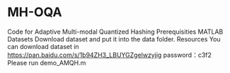 # MH-OQA

Code for Adaptive Multi-modal Quantized Hashing
Prerequisities
MATLAB
Datasets
Download dataset and put it into the data folder.
Resources
You can download dataset in https://pan.baidu.com/s/1b94ZH3_LBUYGZgelwzyjig password：c3f2
Please run demo_AMQH.m
